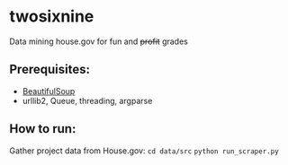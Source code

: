twosixnine
==========

Data mining house.gov for fun and ~~profit~~ grades

## Prerequisites:
* [BeautifulSoup](http://www.crummy.com/software/BeautifulSoup/bs4/doc/#installing-beautiful-soup)
* urllib2, Queue, threading, argparse

## How to run:

Gather project data from House.gov:
``cd data/src``
``python run_scraper.py``

